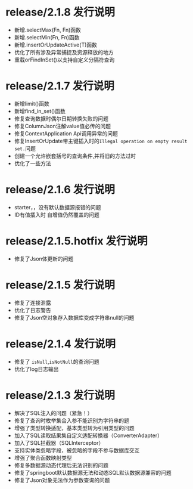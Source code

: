 # release/2.1.8 发行说明

- 新增.selectMax(Fn, Fn)函数
- 新增.selectMin(Fn, Fn)函数
- 新增.insertOrUpdateActive(T)函数
- 优化了所有涉及异常捕捉及资源释放的地方
- 重载orFindInSet()以支持自定义分隔符查询

# release/2.1.7 发行说明

- 新增limit()函数
- 新增find_in_set()函数
- 修复查询数据时偶尔日期转换失败的问题
- 修复ColumnJson注解value值必传的问题
- 修复ContextApplication Api调用异常的问题
- 修复InsertOrUpdate带主键插入时的`Illegal operation on empty result set.`问题
- 创建一个允许嵌套括号的查询条件,并将旧的方法过时
- 优化了一些方法

# release/2.1.6 发行说明

- starter，，没有默认数据源报错的问题
- ID有值插入时 自增值仍然覆盖的问题

# release/2.1.5.hotfix 发行说明

- 修复了Json体更新的问题

# release/2.1.5 发行说明

- 修复了连接泄露
- 优化了日志警告
- 修复了Json空对象存入数据库变成字符串null的问题

# release/2.1.4 发行说明

- 修复了 `isNull`,`isNotNull`的查询问题
- 优化了log日志输出

# release/2.1.3 发行说明

- 解决了SQL注入的问题（紧急！）
- 修复了查询时枚举集合入参不能识别为字符串的题
- 增强了类型转换适配，基本类型转为引用类型的问题
- 加入了SQL读取结果集自定义适配转换器（ConverterAdapter）
- 加入了SQL拦截器（SQLInterceptor）
- 支持实体类忽略字段，被忽略的字段不参与数据库交互
- 增强了聚合函数映射类型
- 修复多数据源动态代理后无法识别的问题
- 修复了springboot默认数据源无法和动态SQL默认数据源兼容的问题
- 修复了Json对象无法作为参数查询的问题
